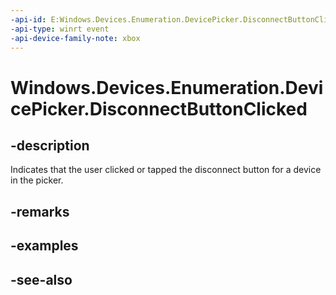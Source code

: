 ```yaml
---
-api-id: E:Windows.Devices.Enumeration.DevicePicker.DisconnectButtonClicked
-api-type: winrt event
-api-device-family-note: xbox
---
```


<!-- Event syntax
public event Windows.Foundation.TypedEventHandler DisconnectButtonClicked<Windows.Devices.Enumeration.DevicePicker,  Windows.Devices.Enumeration.DeviceDisconnectButtonClickedEventArgs>
-->

# Windows.Devices.Enumeration.DevicePicker.DisconnectButtonClicked

## -description
Indicates that the user clicked or tapped the disconnect button for a device in the picker.

## -remarks

## -examples

## -see-also
